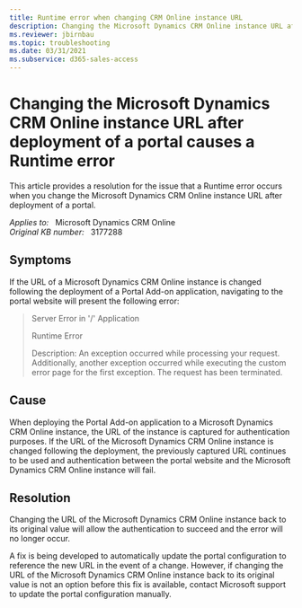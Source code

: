 ```yaml
---
title: Runtime error when changing CRM Online instance URL
description: Changing the Microsoft Dynamics CRM Online instance URL after deployment of a portal, you receive a Runtime error. Provides a resolution.
ms.reviewer: jbirnbau
ms.topic: troubleshooting
ms.date: 03/31/2021
ms.subservice: d365-sales-access
---
```

# Changing the Microsoft Dynamics CRM Online instance URL after deployment of a portal causes a Runtime error

This article provides a resolution for the issue that a Runtime error occurs when you change the Microsoft Dynamics CRM Online instance URL after deployment of a portal.

_Applies to:_ &nbsp; Microsoft Dynamics CRM Online  
_Original KB number:_ &nbsp; 3177288

## Symptoms

If the URL of a Microsoft Dynamics CRM Online instance is changed following the deployment of a Portal Add-on application, navigating to the portal website will present the following error:

> Server Error in '/' Application
>
> Runtime Error
>
> Description: An exception occurred while processing your request. Additionally, another exception occurred while executing the custom error page for the first exception. The request has been terminated.

## Cause

When deploying the Portal Add-on application to a Microsoft Dynamics CRM Online instance, the URL of the instance is captured for authentication purposes. If the URL of the Microsoft Dynamics CRM Online instance is changed following the deployment, the previously captured URL continues to be used and authentication between the portal website and the Microsoft Dynamics CRM Online instance will fail.

## Resolution

Changing the URL of the Microsoft Dynamics CRM Online instance back to its original value will allow the authentication to succeed and the error will no longer occur.

A fix is being developed to automatically update the portal configuration to reference the new URL in the event of a change. However, if changing the URL of the Microsoft Dynamics CRM Online instance back to its original value is not an option before this fix is available, contact Microsoft support to update the portal configuration manually.
